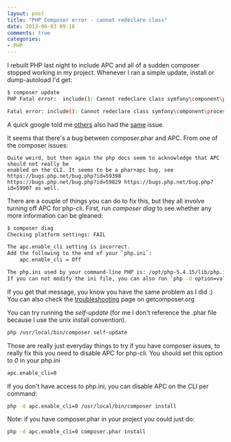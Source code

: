 ```yaml
---
layout: post
title: "PHP Composer error - cannot redeclare class"
date: 2013-06-03 09:16
comments: true
categories:
- PHP
---
```

I rebuilt PHP last night to include APC and all of a sudden composer stopped working in my project. Whenever I ran a simple update, install or dump-autoload I'd get:

```bash
$ composer update
PHP Fatal error:  include(): Cannot redeclare class symfony\component\process\process in phar:///usr/local/bin/composer/vendor/composer/ClassLoader.php on line 183

Fatal error: include(): Cannot redeclare class symfony\component\process\process in phar:///usr/local/bin/composer/vendor/composer/ClassLoader.php on line 183
```

A quick google told me [others](https://github.com/composer/composer/issues/1432) also had the [same](https://github.com/composer/composer/issues/264) issue.

It seems that there's a bug between composer.phar and APC. From one of the composer issues:

	Quite weird, but then again the php docs seem to acknowledge that APC should not really be
	enabled on the CLI. It seems to be a phar+apc bug, see https://bugs.php.net/bug.php?id=59398
	https://bugs.php.net/bug.php?id=59829 https://bugs.php.net/bug.php?id=59907 as well.

There are a couple of things you can do to fix this, but they all involve turning off APC for php-cli. First, run _composer diag_ to see whether any more information can be gleaned:

```bash
$ composer diag
Checking platform settings: FAIL

The apc.enable_cli setting is incorrect.
Add the following to the end of your `php.ini`:
    apc.enable_cli = Off

The php.ini used by your command-line PHP is: /opt/php-5.4.15/lib/php.ini
If you can not modify the ini file, you can also run `php -d option=value` to modify ini values on the fly. You can use -d multiple times.
```

If you get that message, you know you have the same problem as I did :) You can also check the [troubleshooting](http://getcomposer.org/doc/articles/troubleshooting.md) page on getcomposer.org

You can try running the _self-update_ (for me I don't reference the .phar file because I use the unix install convention).

```bash
php /usr/local/bin/composer self-update
```

Those are really just everyday things to try if you have composer issues, to really fix this you need to disable APC for php-cli. You should set this option to _0_ in your php.ini

```bash
apc.enable_cli=0
```

If you don't have access to php.ini, you can disable APC on the CLI per command:

```bash
php -d apc.enable_cli=0 /usr/local/bin/composer install
```

Note: if you have composer.phar in your project you could just do:

```bash
php -d apc.enable_cli=0 composer.phar install
```
